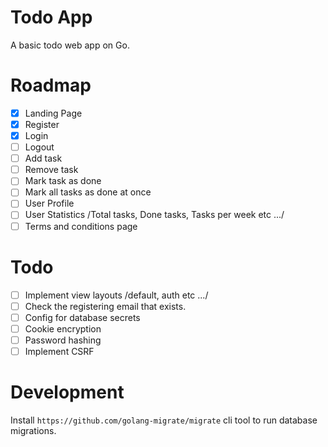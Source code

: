 # Todo App

A basic todo web app on Go.

# Roadmap

- [x] Landing Page
- [x] Register
- [x] Login
- [ ] Logout
- [ ] Add task
- [ ] Remove task
- [ ] Mark task as done
- [ ] Mark all tasks as done at once
- [ ] User Profile
- [ ] User Statistics /Total tasks, Done tasks, Tasks per week etc .../
- [ ] Terms and conditions page

# Todo

- [ ] Implement view layouts /default, auth etc .../
- [ ] Check the registering email that exists.
- [ ] Config for database secrets
- [ ] Cookie encryption
- [ ] Password hashing
- [ ] Implement CSRF

# Development

Install `https://github.com/golang-migrate/migrate` cli tool to run database migrations.